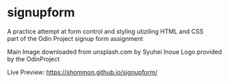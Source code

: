 # signupform

A practice attempt at form control and styling utiziling HTML and CSS\
part of the Odin Project signup form assignment

Main Image downloaded from unsplash.com by Syuhei Inoue
Logo provided by the OdinProject

Live Preview: https://shommon.github.io/signupform/

